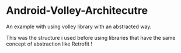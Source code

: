 # Android-Volley-Architecutre
An example with using volley library with an abstracted way.

This was the structure i used before using libraries that have the same concept of abstraction like Retrofit !
